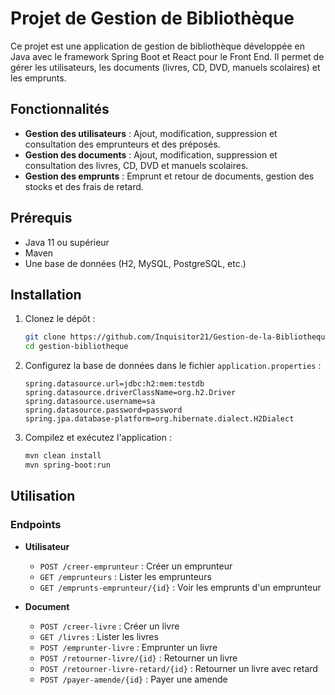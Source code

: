 # Projet de Gestion de Bibliothèque

Ce projet est une application de gestion de bibliothèque développée en Java avec le framework Spring Boot et React pour le Front End. Il permet de gérer les utilisateurs, les documents (livres, CD, DVD, manuels scolaires) et les emprunts.

## Fonctionnalités

- **Gestion des utilisateurs** : Ajout, modification, suppression et consultation des emprunteurs et des préposés.
- **Gestion des documents** : Ajout, modification, suppression et consultation des livres, CD, DVD et manuels scolaires.
- **Gestion des emprunts** : Emprunt et retour de documents, gestion des stocks et des frais de retard.

## Prérequis

- Java 11 ou supérieur
- Maven
- Une base de données (H2, MySQL, PostgreSQL, etc.)

## Installation

1. Clonez le dépôt :
    ```bash
    git clone https://github.com/Inquisitor21/Gestion-de-la-Bibliotheque.git
    cd gestion-bibliotheque
    ```

2. Configurez la base de données dans le fichier `application.properties` :
    ```properties
    spring.datasource.url=jdbc:h2:mem:testdb
    spring.datasource.driverClassName=org.h2.Driver
    spring.datasource.username=sa
    spring.datasource.password=password
    spring.jpa.database-platform=org.hibernate.dialect.H2Dialect
    ```

3. Compilez et exécutez l'application :
    ```bash
    mvn clean install
    mvn spring-boot:run
    ```

## Utilisation

### Endpoints

- **Utilisateur**
    - `POST /creer-emprunteur` : Créer un emprunteur
    - `GET /emprunteurs` : Lister les emprunteurs
    - `GET /emprunts-emprunteur/{id}` : Voir les emprunts d'un emprunteur

- **Document**
    - `POST /creer-livre` : Créer un livre
    - `GET /livres` : Lister les livres
    - `POST /emprunter-livre` : Emprunter un livre
    - `POST /retourner-livre/{id}` : Retourner un livre
    - `POST /retourner-livre-retard/{id}` : Retourner un livre avec retard
    - `POST /payer-amende/{id}` : Payer une amende
